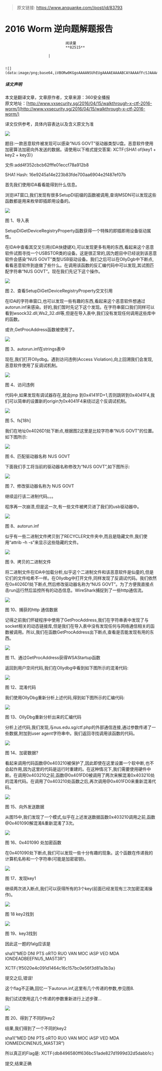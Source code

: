 > 原文链接: https://www.anquanke.com//post/id/83793 


# 2016 Worm 逆向题解题报告


                                阅读量   
                                **82515**
                            
                        |
                        
                                                                                                                                    ![](data:image/png;base64,iVBORw0KGgoAAAANSUhEUgAAAAEAAAABCAYAAAAfFcSJAAAAAXNSR0IArs4c6QAAAARnQU1BAACxjwv8YQUAAAAJcEhZcwAADsQAAA7EAZUrDhsAAAANSURBVBhXYzh8+PB/AAffA0nNPuCLAAAAAElFTkSuQmCC)
                                                                                            



##### 译文声明

本文是翻译文章，文章原作者，文章来源：360安全播报
                                <br>原文地址：[http://www.vxsecurity.sg/2016/04/15/walkthrough-x-ctf-2016-worm/](http://www.vxsecurity.sg/2016/04/15/walkthrough-x-ctf-2016-worm/)

译文仅供参考，具体内容表达以及含义原文为准

[![](https://p1.ssl.qhimg.com/t0179c3bfdceb7fa9bb.jpg)](https://p1.ssl.qhimg.com/t0179c3bfdceb7fa9bb.jpg)

题目:一款恶意软件被发现可以感染”NUS GOVT”驱动器类型U盘。恶意软件使用加密算法加密向外发送的数据。请使用以下格式提交答案: XCTF`{`SHA1 of(key1 + key2 + key3)`}`

文件:add4f352cbcb62fffe01eccf78a912b8

SHA1 Hash: 16e9245a14e223b83fde700aa6904e2f487ef07b

首先我们使用IDA看看能得到什么信息。

浏览IAT窗口,我们发现有很多SetupDI前缀的函数被调用,查询MSDN可以发现这些函数都是用来枚举即插即用设备的。

[![](https://p3.ssl.qhimg.com/t01937e624e24b9ccca.png)](https://p3.ssl.qhimg.com/t01937e624e24b9ccca.png)

图 1、导入表

SetupDiGetDeviceRegistryProperty函数获得一个特殊的即插即用设备驱动属性。

在IDA中查看其交叉引用(IDA快捷键X),可以发现更多有用的东西,看起来这个恶意软件试图寻找一个USBSTOR类的设备。这是很正常的,因为题目中已经说到该恶意软件会感染“NUS GOVT”类型USB驱动设备。我们之后可以在OllyDgb中下断点,看看恶意软件到底做了些什么。在调用该函数的反汇编代码中可以发现,其试图匹配字符串“NUS GOVT”。现在我们先记下这个操作。

[![](https://p5.ssl.qhimg.com/t01149c8e6185bf0fbb.png)](https://p5.ssl.qhimg.com/t01149c8e6185bf0fbb.png)

图 2、查看SetupDiGetDeviceRegistryProperty交叉引用

在IDA的字符串窗口,也可以发现一些有趣的东西,看起来这个恶意软件想通过autorun.inf来感染。好的,我们暂时先记下这个发现。在字符串窗口我们同样可以看到wsock32.dll,Ws2_32.dll等,但是在导入表中,我们没有发现任何调用这些库中的函数。

或许,GetProcAddress函数被使用了。

[![](https://p3.ssl.qhimg.com/t0178234ed4908c42ff.png)](https://p3.ssl.qhimg.com/t0178234ed4908c42ff.png)

图 3、autorun.inf在strings表中

现在,我们打开Ollydbg。遇到访问违例(Access Violation),向上回溯我们会发现,恶意软件使用了反调试机制。

[![](https://p3.ssl.qhimg.com/t01bb7a3597c317b84a.png)](https://p3.ssl.qhimg.com/t01bb7a3597c317b84a.png)

图 4、访问违例

代码中,如果发现有调试器存在,就会jmp 到0x4141FD+1,否则跳转到0x4041F4,我们可以简单的设置新的origin为0x4041F4来绕过这个反调试机制。

[![](https://p0.ssl.qhimg.com/t0140feb6d9eb83889f.png)](https://p0.ssl.qhimg.com/t0140feb6d9eb83889f.png)

图 5、fs[18h]

我们在地址0x4026D1处下断点,根据图2这里是比较字符串“NUS GOVT”的位置。如下图所示:

[![](https://p0.ssl.qhimg.com/t019ce14ba6ba09e9fa.png)](https://p0.ssl.qhimg.com/t019ce14ba6ba09e9fa.png)

图 6、匹配驱动器名称 NUS GOVT

下面我们手工将当前的驱动器名称修改为“NUS GOVT”,如下图所示:

[![](https://p3.ssl.qhimg.com/t0188656f8a21ed79f6.png)](https://p3.ssl.qhimg.com/t0188656f8a21ed79f6.png)

图 7、修改驱动器名称为 NUS GOVT

继续运行该二进制代码。。。

程序再一次崩溃,但是这一次,有一些文件被拷贝进了我们的usb驱动器中。

[![](https://p3.ssl.qhimg.com/t01bd90a37a1a31b26d.png)](https://p3.ssl.qhimg.com/t01bd90a37a1a31b26d.png)

图 8、autorun.inf

似乎有一些二进制文件拷贝到了RECYCLER文件夹中,而且是隐藏文件,我们使用“attrib –h -s”来显示这些隐藏的文件。

[![](https://p2.ssl.qhimg.com/t014d9934d8daeced30.png)](https://p2.ssl.qhimg.com/t014d9934d8daeced30.png)

图 9、拷贝的二进制文件

将二进制文件在IDA中加载分析,似乎这个二进制文件和该恶意软件是仙童的,但是它们的文件哈希不一样。在Ollydbg中打开文件,同样发现了反调试代码。我们依然在0x4026D1处下断点,然后修改驱动器名称为“NUS GOVT”。为了方便我直接点击run运行然后监控所有的动态信息。WireShark捕捉到了一些http通信流。

[![](https://p3.ssl.qhimg.com/t012f612298ee33ed23.png)](https://p3.ssl.qhimg.com/t012f612298ee33ed23.png)

图 10、捕获的http 通信数据

记得之前我们怀疑程序中使用了GetProcAddress,我们在字符串表中发现了与socket相关的动态链接库,但是我们在导入表中没有发现任何与网络通信相关的函数被调用。所以,我们在函数GetProcAddress出下断点,查看是否能发现有用的东西。

[![](https://p3.ssl.qhimg.com/t01474613b7d9db8811.png)](https://p3.ssl.qhimg.com/t01474613b7d9db8811.png)

图 11、通过GetProcAddress获得WSAStartup函数

返回到用户空间代码,我们在Ollydbg中看到如下图所示的混淆代码:

[![](https://p5.ssl.qhimg.com/t01de7aa3e79f3e880b.png)](https://p5.ssl.qhimg.com/t01de7aa3e79f3e880b.png)

图 12、混淆代码

我们使用OllyDbg重新分析上述代码,得到如下图所示的汇编代码:

[![](https://p4.ssl.qhimg.com/t019bba4b567fd437cd.png)](https://p4.ssl.qhimg.com/t019bba4b567fd437cd.png)

图 13、OllyDbg重新分析出来的汇编代码

分析上述代码,我们发现,与nus.edu.sg/ctf.php的外部通信连接,通过参数传递了一些数据,附加到user agent字符串中。我们返回寻找调用该函数的代码。

[![](https://p2.ssl.qhimg.com/t019d6f045f00eb252a.png)](https://p2.ssl.qhimg.com/t019d6f045f00eb252a.png)

图 14、加密数据?

看起来调用代码函数@0x403210被保护了,因此即使在这里设置一个软中断,也不会起作用,因为这里的代码是运行时重建的。在这种情况下,我们需要使用硬件中断。在调用0x403210之前,函数@0x401FD0被调用了两次来解混淆0x403210处的混淆代码。在调用了0x403210处函数之后,再次调用@0x401FD0来重新混淆代码。

[![](https://p0.ssl.qhimg.com/t01ba9264716591f4f8.png)](https://p0.ssl.qhimg.com/t01ba9264716591f4f8.png)

图 15、向外发送数据

从图15中,我们发现了一个模式,似乎在上述发送数据函数0x403210调用之前,函数@0x401090解混淆&amp;重新混淆了3次。

[![](https://p4.ssl.qhimg.com/t01319c49b371ebd2fd.png)](https://p4.ssl.qhimg.com/t01319c49b371ebd2fd.png)

图 16、0x401090 处加密函数

在0x401090处下断点,我们可以发现一些十分有趣的现象。这个函数在传递我的计算机名称和一个字符串(可能是加密密钥)。

[![](https://p4.ssl.qhimg.com/t01bc9aa4f5e39af89a.png)](https://p4.ssl.qhimg.com/t01bc9aa4f5e39af89a.png)

图 17、发现key1

继续两次进入断点,我们可以获得所有的3个key(前面已经发现有三次加密混淆操作)。

[![](https://p5.ssl.qhimg.com/t01374606a381e3ac33.png)](https://p5.ssl.qhimg.com/t01374606a381e3ac33.png)

图 18 key2找到

[![](https://p5.ssl.qhimg.com/t01c0601ef41f097784.png)](https://p5.ssl.qhimg.com/t01c0601ef41f097784.png)

图 19、key3找到

因此这一题的falg应该是

sha1(“MED DNI PTS oRTO RUO VAN MOC iASP VED MDA IONDEADBEEFNU5_MA5T3R”)

XCTF`{`1f5020e4c091d1464c16c157bc0e56f3d81a3b3a`}`

提交之后,错误!

这个flag不正确,回忆一下autorun.inf,这里有几个传递的参数,参见图8.

我们试试使用这几个传递的参数重新进行上述步骤…

[![](https://p1.ssl.qhimg.com/t019dae740fb5423b12.png)](https://p1.ssl.qhimg.com/t019dae740fb5423b12.png)

图 20、得到了不同的key2

结果,我们得到了一个不同的key2

sha1(“MED DNI PTS oRTO RUO VAN MOC iASP VED MDA IONMEDiCINENU5_MA5T3R”)

所以真正的Flag是: XCTF`{`db8496580ff636bc51ade827d1999d32d5dabb1c`}`

提交,结果正确
